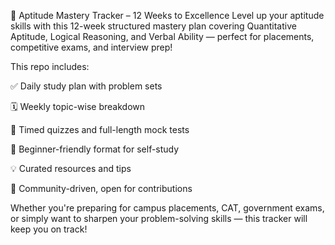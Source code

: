 🧠 Aptitude Mastery Tracker – 12 Weeks to Excellence
Level up your aptitude skills with this 12-week structured mastery plan covering Quantitative Aptitude, Logical Reasoning, and Verbal Ability — perfect for placements, competitive exams, and interview prep!

This repo includes:

✅ Daily study plan with problem sets

🗓️ Weekly topic-wise breakdown

🧪 Timed quizzes and full-length mock tests

🧰 Beginner-friendly format for self-study

💡 Curated resources and tips

🤝 Community-driven, open for contributions

Whether you're preparing for campus placements, CAT, government exams, or simply want to sharpen your problem-solving skills — this tracker will keep you on track!
